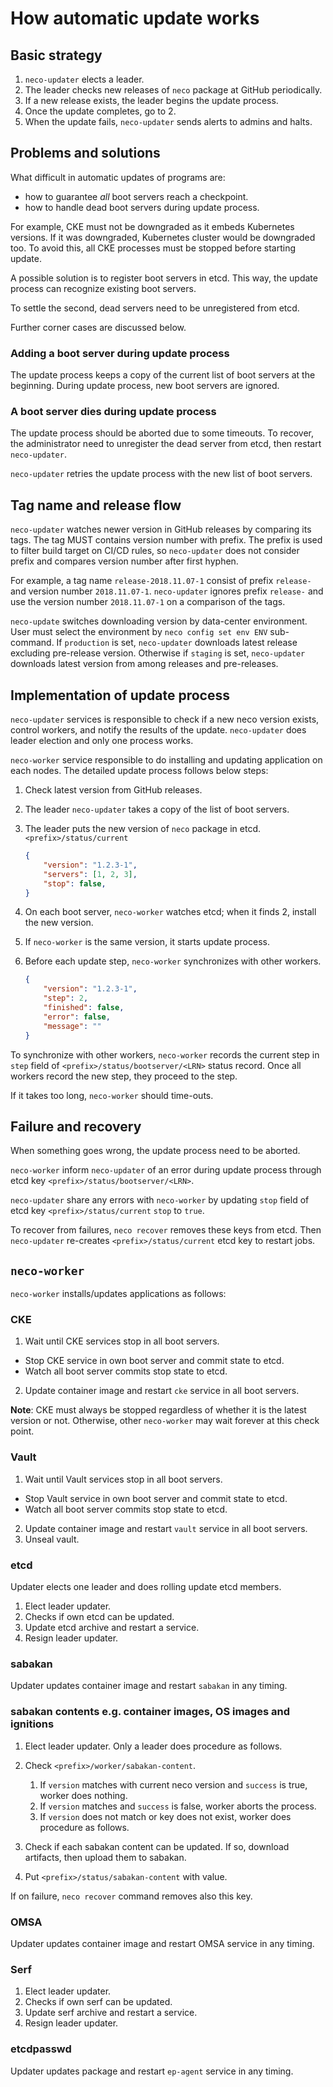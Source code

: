 How automatic update works
==========================

Basic strategy
--------------

1. `neco-updater` elects a leader.
2. The leader checks new releases of `neco` package at GitHub periodically.
3. If a new release exists, the leader begins the update process.
4. Once the update completes, go to 2.
5. When the update fails, `neco-updater` sends alerts to admins and halts.

Problems and solutions
----------------------

What difficult in automatic updates of programs are:

* how to guarantee *all* boot servers reach a checkpoint.
* how to handle dead boot servers during update process.

For example, CKE must not be downgraded as it embeds Kubernetes versions.
If it was downgraded, Kubernetes cluster would be downgraded too.
To avoid this, all CKE processes must be stopped before starting update.

A possible solution is to register boot servers in etcd.
This way, the update process can recognize existing boot servers.

To settle the second, dead servers need to be unregistered from etcd.

Further corner cases are discussed below.

### Adding a boot server during update process

The update process keeps a copy of the current list of boot servers
at the beginning.  During update process, new boot servers are ignored.

### A boot server dies during update process

The update process should be aborted due to some timeouts.  To recover,
the administrator need to unregister the dead server from etcd, then
restart `neco-updater`.

`neco-updater` retries the update process with the new list of boot servers.

Tag name and release flow
-------------------------

`neco-updater` watches newer version in GitHub releases by comparing its tags.
The tag MUST contains version number with prefix.
The prefix is used to filter build target on CI/CD rules, so `neco-updater`
does not consider prefix and compares version number after first hyphen.

For example, a tag name `release-2018.11.07-1` consist of prefix `release-` and
version number `2018.11.07-1`.  `neco-updater` ignores prefix `release-` and
use the version number `2018.11.07-1` on a comparison of the tags.

`neco-update` switches downloading version by data-center environment.  User
must select the environment by `neco config set env ENV` sub-command.
If `production` is set, `neco-updater` downloads latest release excluding
pre-release version.  Otherwise if `staging` is set, `neco-updater` downloads
latest version from among releases and pre-releases.

Implementation of update process
--------------------------------

`neco-updater` services is responsible to check if a new neco version exists,
control workers, and notify the results of the update.  `neco-updater` does
leader election and only one process works.

`neco-worker` service responsible to do installing and updating application on
each nodes.  The detailed update process follows below steps:

1. Check latest version from GitHub releases.
2. The leader `neco-updater` takes a copy of the list of boot servers.
3. The leader puts the new version of `neco` package in etcd.  `<prefix>/status/current`

    ```json
    {
        "version": "1.2.3-1",
        "servers": [1, 2, 3],
        "stop": false,
    }
    ```

4. On each boot server, `neco-worker` watches etcd; when it finds 2, install the new version.
5. If `neco-worker` is the same version, it starts update process.
6. Before each update step, `neco-worker` synchronizes with other workers.

    ```json
    {
        "version": "1.2.3-1",
        "step": 2,
        "finished": false,
        "error": false,
        "message": ""
    }
    ```

To synchronize with other workers, `neco-worker` records the current step in
`step` field of `<prefix>/status/bootserver/<LRN>` status record.  Once all
workers record the new step, they proceed to the step.

If it takes too long, `neco-worker` should time-outs.

Failure and recovery
--------------------

When something goes wrong, the update process need to be aborted.

`neco-worker` inform `neco-updater` of an error during update process
through etcd key `<prefix>/status/bootserver/<LRN>`.

`neco-updater` share any errors with `neco-worker` by updating `stop`
field of etcd key `<prefix>/status/current` `stop` to `true`.

To recover from failures, `neco recover` removes these keys from etcd.
Then `neco-updater` re-creates `<prefix>/status/current` etcd key to restart jobs.

`neco-worker`
-------------

`neco-worker` installs/updates applications as follows:

### CKE

1. Wait until CKE services stop in all boot servers.
  - Stop CKE service in own boot server and commit state to etcd.
  - Watch all boot server commits stop state to etcd.
2. Update container image and restart `cke` service in all boot servers.

**Note**:
CKE must always be stopped regardless of whether it is the latest version or not.
Otherwise, other `neco-worker` may wait forever at this check point.

### Vault

1. Wait until Vault services stop in all boot servers.
  - Stop Vault service in own boot server and commit state to etcd.
  - Watch all boot server commits stop state to etcd.
2. Update container image and restart `vault` service in all boot servers.
3. Unseal vault.

### etcd

Updater elects one leader and does rolling update etcd members.

1. Elect leader updater.
2. Checks if own etcd can be updated.
3. Update etcd archive and restart a service.
4. Resign leader updater.

### sabakan

Updater updates container image and restart `sabakan` in any timing.

### sabakan contents e.g. container images, OS images and ignitions

1. Elect leader updater. Only a leader does procedure as follows.
2. Check `<prefix>/worker/sabakan-content`.

    1. If `version` matches with current neco version and `success` is true, worker does nothing.
    2. If `version` matches and `success` is false, worker aborts the process.
    3. If `version` does not match or key does not exist, worker does procedure as follows.

3. Check if each sabakan content can be updated. If so, download artifacts, then upload them to sabakan.
4. Put `<prefix>/status/sabakan-content` with value.

If on failure, `neco recover` command removes also this key.

### OMSA

Updater updates container image and restart OMSA service in any timing.

### Serf

1. Elect leader updater.
2. Checks if own serf can be updated.
3. Update serf archive and restart a service.
4. Resign leader updater.

### etcdpasswd

Updater updates package and restart `ep-agent` service in any timing.
